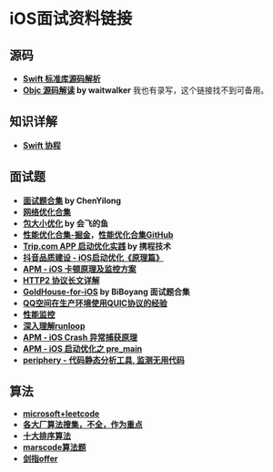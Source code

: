 # iOS面试资料链接
## 源码
- **[Swift 标准库源码解析](https://oleb.net/blog/2016/10/swift-stdlib-source/)**
- **[Objc 源码解读](http://waitwalker.cn/2019/04/12/Method%E8%A7%A3%E8%AF%BB/) by waitwalker** 我也有录写，这个链接找不到可备用。
## 知识详解
- **[Swift 协程](https://www.bennyhuo.com/2021/10/11/swift-coroutines-00-foreword/)**
## 面试题
- **[面试题合集](https://github.com/ChenYilong/iOSInterviewQuestions/tree/master) by ChenYilong**
- **[网络优化合集](https://blog.csdn.net/ziyuzhiye/article/details/85126559)**
- **[包大小优化](https://juejin.cn/post/7056451940326047758) by 会飞的鱼**
- **[性能优化合集-掘金](https://juejin.cn/post/7056451940326047758)，[性能优化合集GitHub](https://github.com/skyming/iOS-Performance-Optimization)**
- **[Trip.com APP 启动优化实践](https://www.infoq.cn/article/LMsEjLDUi0JfqoQM322e) by 携程技术**
- **[抖音品质建设 - iOS启动优化《原理篇》](https://juejin.cn/post/6887741815529832456)**
- **[APM - iOS 卡顿原理及监控方案](https://juejin.cn/post/7384006622760927232)**
- **[HTTP2 协议长文详解](https://www.cnblogs.com/jiujuan/p/16939688.html)**
- **[GoldHouse-for-iOS](https://github.com/BiBoyang/GoldHouse-for-iOS) by BiBoyang 面试题合集**
- **[QQ空间在生产环境使用QUIC协议的经验](https://mp.weixin.qq.com/s?__biz=MzUxMzcxMzE5Ng==&mid=2247485517&idx=1&sn=97eca2dc5138f6ab5fd994d4b4641190&source=41#wechat_redirect)**
- **[性能监控](https://github.com/aozhimin/iOS-Monitor-Platform)**
- **[深入理解runloop](https://blog.ibireme.com/2015/05/18/runloop)**
- **[APM - iOS Crash 异常捕获原理](https://juejin.cn/post/7370526031700377652)**
- **[APM - iOS 启动优化之 pre_main](https://juejin.cn/post/7376183918087405620)**
- **[periphery - 代码静态分析工具, 监测无用代码](https://github.com/peripheryapp/periphery)**
## 算法
- **[microsoft+leetcode](https://github.com/search?q=microsoft+leetcode&type=repositories)**
- **[各大厂算法搜集，不全，作为重点](https://codetop.cc/home)**
- **[十大排序算法](https://www.cnblogs.com/onepixel/p/7674659.html)**
- **[marscode算法题](https://www.marscode.cn/practice/4v222njjkkw0o2?problem_id=7414004855075749932)**
- **[剑指offer](http://www.360doc.com/content/20/0810/14/32937303_929490899.shtml)**
